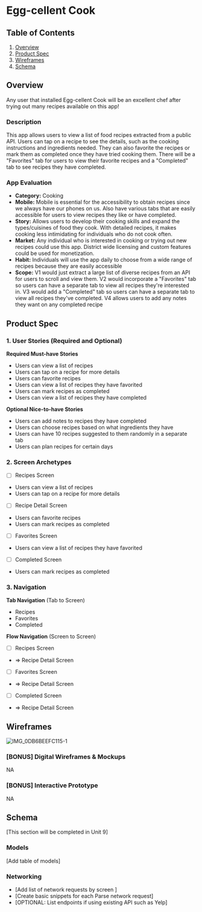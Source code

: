 # Egg-cellent Cook

## Table of Contents

1. [Overview](#Overview)
2. [Product Spec](#Product-Spec)
3. [Wireframes](#Wireframes)
4. [Schema](#Schema)

## Overview
Any user that installed Egg-cellent Cook will be an excellent chef after trying out many recipes available on this app!

### Description

This app allows users to view a list of food recipes extracted from a public API. Users can tap on a recipe to see the details, such as the cooking instructions and ingredients needed. They can also favorite the recipes or mark them as completed once they have tried cooking them. There will be a "Favorites" tab for users to view their favorite recipes and a "Completed" tab to see recipes they have completed. 

### App Evaluation

- **Category:** Cooking
- **Mobile:** Mobile is essential for the accessibility to obtain recipes since we always have our phones on us. Also have various tabs that are easily accessible for users to view recipes they like or have completed.
- **Story:** Allows users to develop their cooking skills and expand the types/cuisines of food they cook. With detailed recipes, it makes cooking less intimidating for individuals who do not cook often.
- **Market:** Any individual who is interested in cooking or trying out new recipes could use this app. District wide licensing and custom features could be used for monetization. 
- **Habit:** Individuals will use the app daily to choose from a wide range of recipes because they are easily accessible
- **Scope:** V1 would just extract a large list of diverse recipes from an API for users to scroll and view them. V2 would incorporate a "Favorites" tab so users can have a separate tab to view all recipes they're interested in. V3 would add a "Completed" tab so users can have a separate tab to view all recipes they've completed. V4 allows users to add any notes they want on any completed recipe

## Product Spec

### 1. User Stories (Required and Optional)

**Required Must-have Stories**

* Users can view a list of recipes
* Users can tap on a recipe for more details
* Users can favorite recipes
* Users can view a list of recipes they have favorited
* Users can mark recipes as completed
* Users can view a list of recipes they have completed

**Optional Nice-to-have Stories**
* Users can add notes to recipes they have completed
* Users can choose recipes based on what ingredients they have
* Users can have 10 recipes suggested to them randomly in a separate tab
* Users can plan recipes for certain days

### 2. Screen Archetypes

- [ ] Recipes Screen
* Users can view a list of recipes
* Users can tap on a recipe for more details
- [ ] Recipe Detail Screen
* Users can favorite recipes
* Users can mark recipes as completed
- [ ] Favorites Screen
* Users can view a list of recipes they have favorited
- [ ] Completed Screen
* Users can mark recipes as completed

### 3. Navigation

**Tab Navigation** (Tab to Screen)

* Recipes
* Favorites
* Completed

**Flow Navigation** (Screen to Screen)

- [ ] Recipes Screen
* => Recipe Detail Screen
- [ ] Favorites Screen
* => Recipe Detail Screen
- [ ] Completed Screen
* => Recipe Detail Screen

## Wireframes
![IMG_0DB6BEEFC115-1](https://github.com/wytan01/meals-app/assets/66911094/b78fa6fc-b79b-4cfe-96ee-75246ca0c4b7)



### [BONUS] Digital Wireframes & Mockups
NA

### [BONUS] Interactive Prototype
NA

## Schema 

[This section will be completed in Unit 9]

### Models

[Add table of models]

### Networking

- [Add list of network requests by screen ]
- [Create basic snippets for each Parse network request]
- [OPTIONAL: List endpoints if using existing API such as Yelp]
